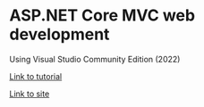 # ASP.NET Core MVC web development

Using Visual Studio Community Edition (2022)

[Link to tutorial](https://learn.microsoft.com/en-us/aspnet/core/tutorials/first-mvc-app/start-mvc?view=aspnetcore-8.0&tabs=visual-studio)

[Link to site](https://msdocs-core-sql-smu.azurewebsites.net/)
